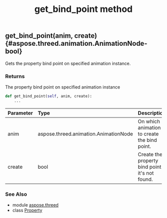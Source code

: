 ﻿---
title: get_bind_point method
second_title: Aspose.3D for Python via .NET API References
description: 
type: docs
weight: 30
url: /python-net/aspose.threed/property/get_bind_point/
is_root: false
---

## get_bind_point(anim, create) {#aspose.threed.animation.AnimationNode-bool}

Gets the property bind point on specified animation instance.

### Returns 


The property bind point on specified animation instance


```python
def get_bind_point(self, anim, create):
    ...
```


| Parameter | Type | Description |
| :- | :- | :- |
| anim | aspose.threed.animation.AnimationNode | On which animation to create the bind point. |
| create | bool | Create the property bind point if it's not found. |



### See Also
* module [aspose.threed](../../)
* class [Property](/3d/python-net/aspose.threed/property)
